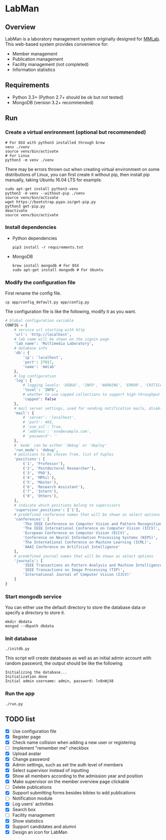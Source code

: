 # LabMan

## Overview
LabMan is a laboratory management system originally designed for [MMLab](http://mmlab.ie.cuhk.edu.hk/). This web-based system provides convenience for:
- Member management
- Publication management
- Facility management (not completed)
- Information statistics

## Requirements
- Python 3.3+ (Python 2.7+ should be ok but not tested)
- MongoDB (version 3.2+ recommended)

## Run
### Create a virtual enrironment (optional but recommended)
``` shell
# For OSX with python3 installed through brew
venv ./venv
source venv/bin/activate
# For Linux
python3 -m venv ./venv
```
There may be errors thrown out when creating virtual environment on some distributions of Linux, you can first create it without pip, then install pip manually, taking Ubuntu 16.04 LTS for example.
``` shell
sudo apt-get install python3-venv
python3 -m venv --without-pip ./venv
source venv/bin/activate
wget https://bootstrap.pypa.io/get-pip.py
python3 get-pip.py
deactivate
source venv/bin/activate
```

### Install dependencies
- Python dependencies

    ``` shell
    pip3 install -r requirements.txt
    ```

- MongoDB

    ``` shell
    brew install mongodb # For OSX
    sudo apt-get install mongodb # For Ubuntu
    ```

### Modify the configuration file
First rename the config file.
``` shell
cp app/config_default.py app/config.py
```
The configuration file is like the following, modify it as you want.
``` python
# Global configuration variable
CONFIG = {
    # service url starting with http
    'url': 'http://localhost',
    # lab name will be shown on the signin page
    'lab_name': 'Multimedia Laboratory',
    # database info
    'db': {
        'ip': 'localhost',
        'port': 27017,
        'name': 'mmlab'
    },
    # log configuration
    'log': {
        # logging levels: 'DEBUG', 'INFO', 'WARNING', 'ERROR', 'CRITICAL'
        'level': 'INFO',
        # whether to use capped collections to support high-throughput operations
        'capped': False
    },
    # mail server settings, used for sending notification mails, disabled if empty
    'mail': {
        # 'server': 'localhost',
        # 'port': 465,
        # 'use_ssl': True,
        # 'address': 'xxx@example.com',
        # 'password': ''
    },
    # `mode` can be either 'debug' or 'deploy'
    'run_mode': 'debug',
    # positions to be chosen from, list of tuples
    'positions': [
        ('1', 'Professor'),
        ('2', 'Postdoctoral Researcher'),
        ('3', 'PhD'),
        ('4', 'MPhil'),
        ('5', 'Master'),
        ('6', 'Research Assistant'),
        ('7', 'Intern'),
        ('0', 'Others'),
    ],
    # indicate which positions belong to supervisors
    'supervisor_positions': ['1'],
    # predefined conference names that will be shown as select options
    'conferences': [
        'The IEEE Conference on Computer Vision and Pattern Recognition (CVPR)',
        'The IEEE International Conference on Computer Vision (ICCV)',
        'European Conference on Computer Vision (ECCV)',
        'Conference on Neural Information Processing Systems (NIPS)',
        'The International Conference on Machine Learning (ICML)',
        'AAAI Conference on Artificial Intelligence'
    ],
    # predefined journal names that will be shown as select options
    'journals': [
        'IEEE Transactions on Pattern Analysis and Machine Intelligence (PAMI)',
        'IEEE Transactions on Image Processing (TIP)',
        'International Journal of Computer Vision (IJCV)'
    ]
}
```

### Start mongodb service
You can either use the default directory to store the database data or specify a directory to store it.
``` shell
mkdir dbdata
mongod --dbpath dbdata
```

### Init database
``` shell
./initdb.py
```
This script will create databases as well as an initial admin account with random password, the output should be like the following:
```
Initializing the database...
Initialization done
Initial admin username: admin, password: ln8nWjX8
```

### Run the app
``` shell
./run.py
```

## TODO list
- [x] Use configuration file
- [x] Register page
- [x] Check name collision when adding a new user or registering
- [ ] Implement "remember me" checkbox
- [x] Upload avatar
- [x] Change password
- [x] Admin settings, such as set the auth level of members
- [x] Select supervisor instead of inputting
- [x] Show all members according to the admission year and position
- [x] Make supervisor on the member overview page clickable
- [ ] Delete publications
- [x] Support submitting forms besides bibtex to add publications
- [ ] Notification module
- [x] Log users' activities
- [x] Search box
- [ ] Facility management
- [x] Show statistics
- [x] Support candidates and alumni
- [x] Design an icon for LabMan
